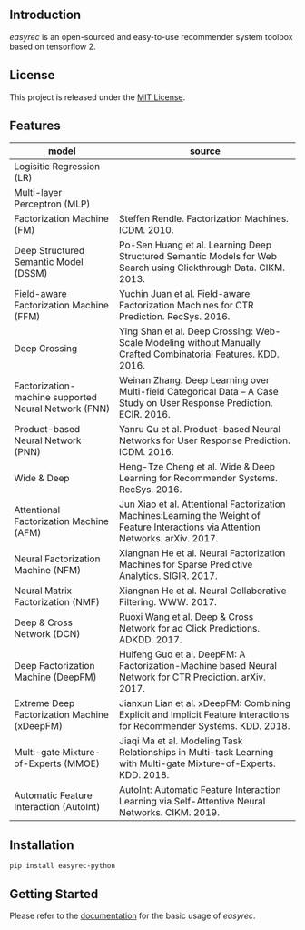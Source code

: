 ## Introduction

*easyrec* is an open-sourced and easy-to-use recommender system toolbox based on tensorflow 2.

## License

This project is released under the [MIT License](https://github.com/xu-zhiwei/easyrec/blob/main/LICENSE).

## Features

| model | source |
| ---- | ---- |
| Logisitic Regression (LR) | |
| Multi-layer Perceptron (MLP) | |
| Factorization Machine (FM) | Steffen Rendle. Factorization Machines. ICDM. 2010. |
| Deep Structured Semantic Model (DSSM) | Po-Sen Huang et al. Learning Deep Structured Semantic Models for Web Search using Clickthrough Data. CIKM. 2013. |
| Field-aware Factorization Machine (FFM) | Yuchin Juan et al. Field-aware Factorization Machines for CTR Prediction. RecSys. 2016. |
| Deep Crossing | Ying Shan et al. Deep Crossing: Web-Scale Modeling without Manually Crafted Combinatorial Features. KDD. 2016. |
| Factorization-machine supported Neural Network (FNN) | Weinan Zhang. Deep Learning over Multi-field Categorical Data – A Case Study on User Response Prediction. ECIR. 2016. |
| Product-based Neural Network (PNN) | Yanru Qu et al. Product-based Neural Networks for User Response Prediction. ICDM. 2016. |
| Wide & Deep | Heng-Tze Cheng et al. Wide & Deep Learning for Recommender Systems. RecSys. 2016. |
| Attentional Factorization Machine (AFM) | Jun Xiao et al. Attentional Factorization Machines:Learning the Weight of Feature Interactions via Attention Networks. arXiv. 2017. |
| Neural Factorization Machine (NFM) | Xiangnan He et al. Neural Factorization Machines for Sparse Predictive Analytics. SIGIR. 2017. |
| Neural Matrix Factorization (NMF) | Xiangnan He et al. Neural Collaborative Filtering. WWW. 2017. |
| Deep & Cross Network (DCN) | Ruoxi Wang et al. Deep & Cross Network for ad Click Predictions. ADKDD. 2017. |
| Deep Factorization Machine (DeepFM) | Huifeng Guo et al. DeepFM: A Factorization-Machine based Neural Network for CTR Prediction. arXiv. 2017. |
| Extreme Deep Factorization Machine (xDeepFM) | Jianxun Lian et al. xDeepFM: Combining Explicit and Implicit Feature Interactions for Recommender Systems. KDD. 2018. |
| Multi-gate Mixture-of-Experts (MMOE) | Jiaqi Ma et al. Modeling Task Relationships in Multi-task Learning with Multi-gate Mixture-of-Experts. KDD. 2018. |
| Automatic Feature Interaction (AutoInt) | AutoInt: Automatic Feature Interaction Learning via Self-Attentive Neural Networks. CIKM. 2019. |

## Installation

```
pip install easyrec-python
```

## Getting Started

Please refer to the [documentation](https://easyrec-python.readthedocs.io/en/latest/) for the basic usage of *easyrec*.
